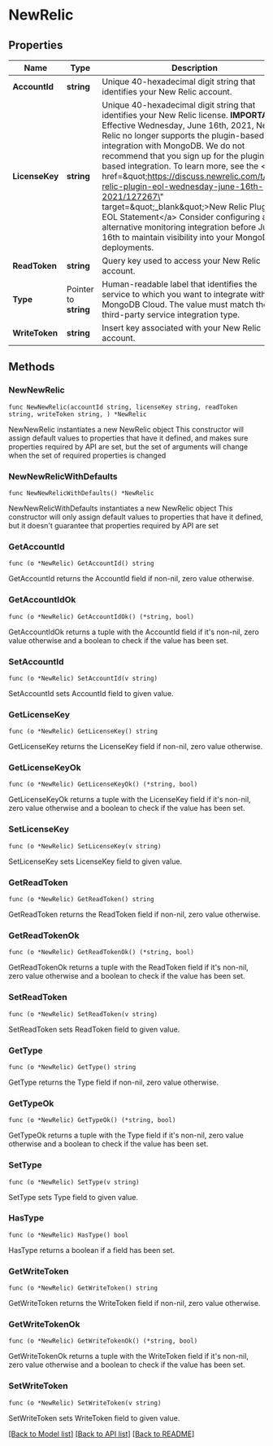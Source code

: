 # NewRelic

## Properties

Name | Type | Description | Notes
------------ | ------------- | ------------- | -------------
**AccountId** | **string** | Unique 40-hexadecimal digit string that identifies your New Relic account. | 
**LicenseKey** | **string** | Unique 40-hexadecimal digit string that identifies your New Relic license.  **IMPORTANT**: Effective Wednesday, June 16th, 2021, New Relic no longer supports the plugin-based integration with MongoDB. We do not recommend that you sign up for the plugin-based integration. To learn more, see the &lt;a href&#x3D;\&quot;https://discuss.newrelic.com/t/new-relic-plugin-eol-wednesday-june-16th-2021/127267\&quot; target&#x3D;\&quot;_blank\&quot;&gt;New Relic Plugin EOL Statement&lt;/a&gt; Consider configuring an alternative monitoring integration before June 16th to maintain visibility into your MongoDB deployments. | 
**ReadToken** | **string** | Query key used to access your New Relic account. | 
**Type** | Pointer to **string** | Human-readable label that identifies the service to which you want to integrate with MongoDB Cloud. The value must match the third-party service integration type. | [optional] 
**WriteToken** | **string** | Insert key associated with your New Relic account. | 

## Methods

### NewNewRelic

`func NewNewRelic(accountId string, licenseKey string, readToken string, writeToken string, ) *NewRelic`

NewNewRelic instantiates a new NewRelic object
This constructor will assign default values to properties that have it defined,
and makes sure properties required by API are set, but the set of arguments
will change when the set of required properties is changed

### NewNewRelicWithDefaults

`func NewNewRelicWithDefaults() *NewRelic`

NewNewRelicWithDefaults instantiates a new NewRelic object
This constructor will only assign default values to properties that have it defined,
but it doesn't guarantee that properties required by API are set

### GetAccountId

`func (o *NewRelic) GetAccountId() string`

GetAccountId returns the AccountId field if non-nil, zero value otherwise.

### GetAccountIdOk

`func (o *NewRelic) GetAccountIdOk() (*string, bool)`

GetAccountIdOk returns a tuple with the AccountId field if it's non-nil, zero value otherwise
and a boolean to check if the value has been set.

### SetAccountId

`func (o *NewRelic) SetAccountId(v string)`

SetAccountId sets AccountId field to given value.


### GetLicenseKey

`func (o *NewRelic) GetLicenseKey() string`

GetLicenseKey returns the LicenseKey field if non-nil, zero value otherwise.

### GetLicenseKeyOk

`func (o *NewRelic) GetLicenseKeyOk() (*string, bool)`

GetLicenseKeyOk returns a tuple with the LicenseKey field if it's non-nil, zero value otherwise
and a boolean to check if the value has been set.

### SetLicenseKey

`func (o *NewRelic) SetLicenseKey(v string)`

SetLicenseKey sets LicenseKey field to given value.


### GetReadToken

`func (o *NewRelic) GetReadToken() string`

GetReadToken returns the ReadToken field if non-nil, zero value otherwise.

### GetReadTokenOk

`func (o *NewRelic) GetReadTokenOk() (*string, bool)`

GetReadTokenOk returns a tuple with the ReadToken field if it's non-nil, zero value otherwise
and a boolean to check if the value has been set.

### SetReadToken

`func (o *NewRelic) SetReadToken(v string)`

SetReadToken sets ReadToken field to given value.


### GetType

`func (o *NewRelic) GetType() string`

GetType returns the Type field if non-nil, zero value otherwise.

### GetTypeOk

`func (o *NewRelic) GetTypeOk() (*string, bool)`

GetTypeOk returns a tuple with the Type field if it's non-nil, zero value otherwise
and a boolean to check if the value has been set.

### SetType

`func (o *NewRelic) SetType(v string)`

SetType sets Type field to given value.

### HasType

`func (o *NewRelic) HasType() bool`

HasType returns a boolean if a field has been set.

### GetWriteToken

`func (o *NewRelic) GetWriteToken() string`

GetWriteToken returns the WriteToken field if non-nil, zero value otherwise.

### GetWriteTokenOk

`func (o *NewRelic) GetWriteTokenOk() (*string, bool)`

GetWriteTokenOk returns a tuple with the WriteToken field if it's non-nil, zero value otherwise
and a boolean to check if the value has been set.

### SetWriteToken

`func (o *NewRelic) SetWriteToken(v string)`

SetWriteToken sets WriteToken field to given value.



[[Back to Model list]](../README.md#documentation-for-models) [[Back to API list]](../README.md#documentation-for-api-endpoints) [[Back to README]](../README.md)


